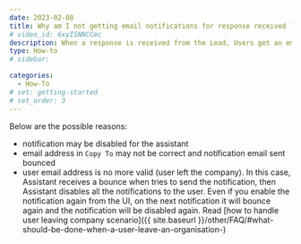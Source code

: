 ```yaml
---
date: 2023-02-08
title: Why am I not getting email notifications for response received ?
# video_id: 6xyI5NNCCmc
description: When a response is received from the Lead, Users get an email notification.There may be many reasons if the email notification is stopped. 
type: How-to
# sidebar:

categories:
  - How-To
# set: getting-started
# set_order: 3
---
```

Below are the possible reasons:
- notification may be disabled for the assistant
- email address in `Copy To` may not be correct and notification email sent bounced
- user email address is no more valid (user left the company). In this case, Assistant receives a bounce when tries to send the notification, then Assistant disables all the notifications to the user. Even if you enable the notification again from the UI, on the next notification it will bounce again and the notification will be disabled again. Read [how to handle user leaving company scenario]({{ site.baseurl }}/other/FAQ/#what-should-be-done-when-a-user-leave-an-organisation-)